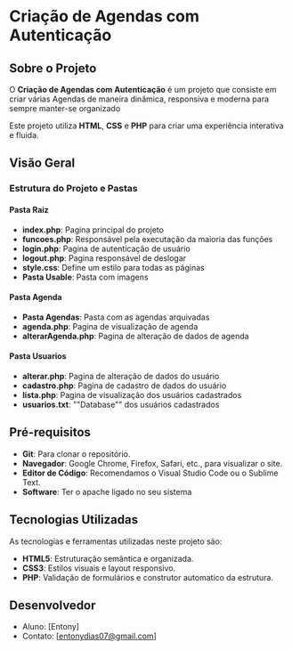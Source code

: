 #   Criação de Agendas com Autenticação

##  Sobre o Projeto

O **Criação de Agendas com Autenticação** é um projeto que consiste em criar várias Agendas de maneira dinâmica, responsiva e moderna para sempre manter-se organizado 

Este projeto utiliza **HTML**, **CSS** e **PHP** para criar uma experiência interativa e fluida.

##  Visão Geral

### Estrutura do Projeto e Pastas

#### Pasta Raiz
- **index.php**: Pagina principal do projeto
- **funcoes.php**: Responsável pela executação da maioria das funções
- **login.php**: Pagina de autenticação de usuário
- **logout.php**: Pagina responsável de deslogar
- **style.css**: Define um estilo para todas as páginas
- **Pasta Usable**: Pasta com imagens

#### Pasta Agenda
- **Pasta Agendas**: Pasta com as agendas arquivadas 
- **agenda.php**: Pagina de visualização de agenda
- **alterarAgenda.php**: Pagina de alteração de dados de agenda

#### Pasta Usuarios
- **alterar.php**: Pagina de alteração de dados do usuário
- **cadastro.php**: Pagina de cadastro de dados do usuário
- **lista.php**: Pagina de visualização dos usuários cadastrados
- **usuarios.txt**: ""Database"" dos usuários cadastrados

##  Pré-requisitos

- **Git**: Para clonar o repositório.
- **Navegador**: Google Chrome, Firefox, Safari, etc., para visualizar o site.
- **Editor de Código**: Recomendamos o Visual Studio Code ou o Sublime Text.
- **Software**: Ter o apache ligado no seu sistema

##  Tecnologias Utilizadas

As tecnologias e ferramentas utilizadas neste projeto são:

- **HTML5**: Estruturação semântica e organizada.
- **CSS3**: Estilos visuais e layout responsivo.
- **PHP**: Validação de formulários e construtor automatico da estrutura.

## Desenvolvedor
- Aluno: [Entony]
- Contato: [entonydias07@gmail.com]
